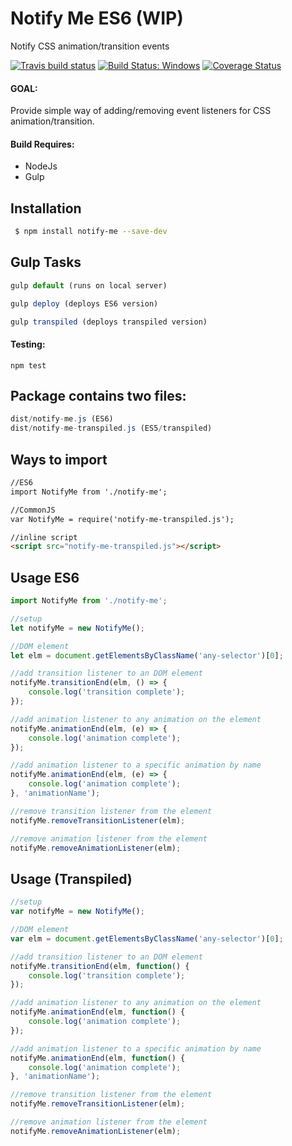 # Notify Me ES6 (WIP)

Notify CSS animation/transition events

[![Travis build status](https://travis-ci.org/iondrimba/notify-me.svg?branch=master)](https://travis-ci.org/iondrimba/notify-me) [![Build Status: Windows](https://ci.appveyor.com/api/projects/status/32r7s2skrgm9ubva/branch/master?svg=true)](https://ci.appveyor.com/project/iondrimba/notify-me/branch/master) [![Coverage Status](https://coveralls.io/repos/github/iondrimba/notify-me/badge.svg?branch=master)](https://coveralls.io/github/iondrimba/notify-me?branch=master)

#### GOAL:
Provide simple way of adding/removing event listeners for CSS animation/transition.

#### Build Requires:

* NodeJs
* Gulp

## Installation

```sh
 $ npm install notify-me --save-dev
```

## Gulp Tasks
```js
gulp default (runs on local server)

gulp deploy (deploys ES6 version)

gulp transpiled (deploys transpiled version)
```

#### Testing:
```
npm test
```

## Package contains two files:
```js
dist/notify-me.js (ES6)
dist/notify-me-transpiled.js (ES5/transpiled)
```

## Ways to import

```html
//ES6
import NotifyMe from './notify-me';

//CommonJS
var NotifyMe = require('notify-me-transpiled.js');

//inline script
<script src="notify-me-transpiled.js"></script>
```


## Usage ES6
```js
import NotifyMe from './notify-me';

//setup
let notifyMe = new NotifyMe();

//DOM element
let elm = document.getElementsByClassName('any-selector')[0];

//add transition listener to an DOM element
notifyMe.transitionEnd(elm, () => {
	console.log('transition complete');
});

//add animation listener to any animation on the element
notifyMe.animationEnd(elm, (e) => {
    console.log('animation complete');
});

//add animation listener to a specific animation by name
notifyMe.animationEnd(elm, (e) => {
    console.log('animation complete');
}, 'animationName');

//remove transition listener from the element
notifyMe.removeTransitionListener(elm);

//remove animation listener from the element
notifyMe.removeAnimationListener(elm);

```

## Usage (Transpiled)
```js
//setup
var notifyMe = new NotifyMe();

//DOM element
var elm = document.getElementsByClassName('any-selector')[0];

//add transition listener to an DOM element
notifyMe.transitionEnd(elm, function() {
	console.log('transition complete');
});

//add animation listener to any animation on the element
notifyMe.animationEnd(elm, function() {
    console.log('animation complete');
});

//add animation listener to a specific animation by name
notifyMe.animationEnd(elm, function() {
    console.log('animation complete');
}, 'animationName');

//remove transition listener from the element
notifyMe.removeTransitionListener(elm);

//remove animation listener from the element
notifyMe.removeAnimationListener(elm);

```


[Live demo]:<http://iondrimba.github.io/notify-me/>
